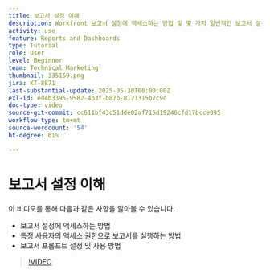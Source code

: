 ```yaml
---
title: 보고서 설정 이해
description: Workfront 보고서 설정에 액세스하는 방법 및 몇 가지 일반적인 보고서 설정이 사용되는 용도에 대해 알아보십시오.
activity: use
feature: Reports and Dashboards
type: Tutorial
role: User
level: Beginner
team: Technical Marketing
thumbnail: 335159.png
jira: KT-8871
last-substantial-update: 2025-05-30T00:00:00Z
exl-id: ed4b3395-9582-4b3f-b87b-8121315b7c9c
doc-type: video
source-git-commit: cc611bf43c51dde02af715d19246cfd17bcce095
workflow-type: tm+mt
source-wordcount: '54'
ht-degree: 61%

---
```


# 보고서 설정 이해

이 비디오를 통해 다음과 같은 사항을 알아볼 수 있습니다.

* 보고서 설정에 액세스하는 방법
* 특정 사용자의 액세스 권한으로 보고서를 실행하는 방법
* 보고서 프롬프트 설정 및 사용 방법

>[!VIDEO](https://video.tv.adobe.com/v/3445870/?quality=12&learn=on&enablevpops&captions=kor)
